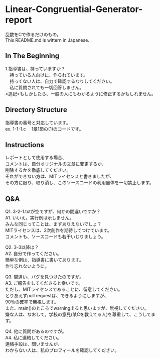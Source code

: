 # Linear-Congruential-Generator-report
乱数をCで作るだけのもの。<br>
This README.md is wittern in Japanese.

## In The Beginning
1.指導書は、持っていますか？ <br>
　持っている人向けに、作られています。<br>
　持ってない人は、自力で確認するなりしてください。<br>
　私に質問されても一切回答しません。<br>
 <追記>もしかしたら、一般の人にもわかるように修正するかもしれません。<br>

## Directory Structure
指導書の番号と対応しています。<br>
ex. 1-1-1.c 　1章1節の(1)のコードです。

## Instructions
レポートとして使用する場合、<br>
コメントは、自分オリジナルの文章に変更するか、<br>
削除するかを徹底してください。<br>
それができない方は、MITライセンスと書きましたが、<br>
その方に限り、取り消し、このソースコードの利用自体を一切禁止します。<br>

## Q&A
 Q1.  3-2-1.txtが空ですが、何かの間違いですか？<br>
 A1.  いいえ。実行例は示しません。<br>
      みんな同じってことは、まずありえないでしょ？<br>
      MITライセンスは、2次創作を期待してつけています。<br>
      コメントも、ソースコードも若干いじりましょう。
 
 Q2.  3-3以降は？<br>
 A2.  自分で作ってください。<br>
      簡単な例は、指導書に書いてあります。<br>
      作り忘れないように。

 Q3.  間違い、バグを見つけたのですが。<br>
 A3.  ご報告をしてくださると幸いです。<br>
      ただし、MITライセンスであることに、留意してください。<br>
      とりあえずpull requestは、できるようにしますが、<br>
      90％の確率で無視します。<br>
      また、main()のところでwarning出ると思いますが、無視してください。<br>
      嫌な人は、なおして。学校の意見(某Cを教えてる人)を尊重して、こうしてます。<br>
      
      
 Q4.  他に質問があるのですが。<br>
 A4.  私に連絡してください。<br>
      連絡手段は、問いませんが、<br>
      わからない人は、私のプロフィールを確認してください。
